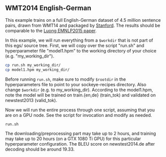 ## WMT2014 English-German 

This example trains on a full English-German dataset of 4.5 million sentence pairs, drawn from WMT14 and packaged by <a href="https://nlp.stanford.edu/projects/nmt/">Stanford</a>. The results should be comparable to the <a href="https://nlp.stanford.edu/pubs/emnlp15_attn.pdf">Luong EMNLP2015 paper</a>.

In this example, we will run everything from a `$workdir` that is not part of this egs/ source tree. First, we will copy over the script "run.sh" and hyperparameter file "model1.hpm" to the working directory of your choice (e.g. "my_working_dir"). 

```bash
cp run.sh my_working_dir/
cp model1.hpm my_working_dir/
```

Before running `run.sh`, make sure to modify `$rootdir` in the hyperparameters file to point to your sockeye-recipes directory. Also change `$workdir` (e.g. to my_working_dir). According to the model1.hpm, note the model will be trained on train.{en,de} (train_tok) and validated on newstest2013 (valid_tok).

Now we will run the entire process through one script, assuming that you are on a GPU node. See the script for invocation and modify as needed. 
```bash
run.sh
```

The downloading/preprocessing part may take up to 2 hours, and training may take up to 20 hours (on a GTX 1080 Ti GPU) for this particular hyperparameter configuration. The BLEU score on newstest2014.de after decoding should be around 19.33.
